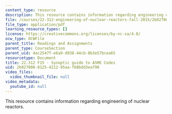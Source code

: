 ```yaml
---
content_type: resource
description: This resource contains information regarding engineering of nuclear reactors.
file: /courses/22-312-engineering-of-nuclear-reactors-fall-2015/2b0270068125421295aaf68bdd3ea798_MIT22_312F15_asme_guide.pdf
file_type: application/pdf
learning_resource_types: []
license: https://creativecommons.org/licenses/by-nc-sa/4.0/
ocw_type: OCWFile
parent_title: Readings and Assignments
parent_type: CourseSection
parent_uid: 4ac2547f-e6a9-d938-44cb-8b3e57bcea65
resourcetype: Document
title: 22.312 F15 - Synoptic guide to ASME Codes
uid: 2b027006-8125-4212-95aa-f68bdd3ea798
video_files:
  video_thumbnail_file: null
video_metadata:
  youtube_id: null
---
```

This resource contains information regarding engineering of nuclear reactors.